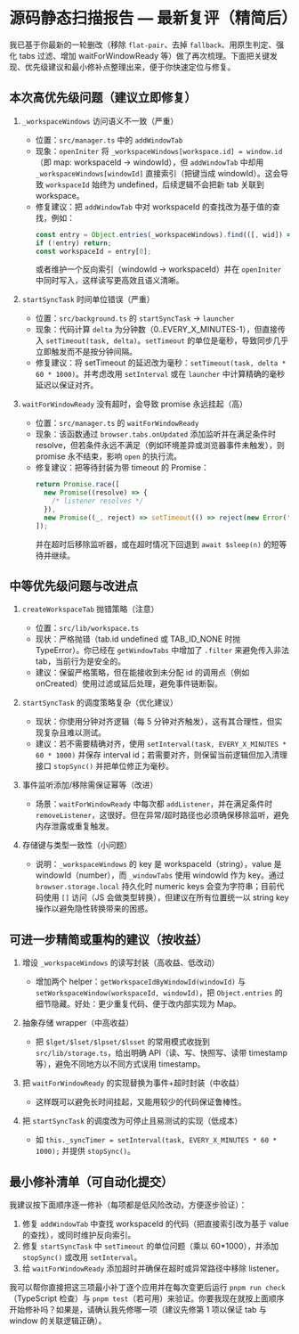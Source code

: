 # 源码静态扫描报告 — 最新复评（精简后）

我已基于你最新的一轮删改（移除 `flat-pair`、去掉 `fallback`、用原生判定、强化 tabs 过滤、增加 waitForWindowReady 等）做了再次梳理。下面把关键发现、优先级建议和最小修补点整理出来，便于你快速定位与修复。

## 本次高优先级问题（建议立即修复）

1. `_workspaceWindows` 访问语义不一致（严重）
   - 位置：`src/manager.ts` 中的 `addWindowTab`
   - 现象：`openIniter` 将 `_workspaceWindows[workspace.id] = window.id`（即 map: workspaceId -> windowId），但 `addWindowTab` 中却用 `_workspaceWindows[windowId]` 直接索引（把键当成 windowId）。这会导致 `workspaceId` 始终为 undefined，后续逻辑不会把新 tab 关联到 workspace。
   - 修复建议：把 `addWindowTab` 中对 workspaceId 的查找改为基于值的查找，例如：
     ```ts
     const entry = Object.entries(_workspaceWindows).find(([, wid]) => wid === windowId);
     if (!entry) return;
     const workspaceId = entry[0];
     ```
     或者维护一个反向索引（windowId -> workspaceId）并在 `openIniter` 中同时写入，这样读写更高效且语义清晰。

2. `startSyncTask` 时间单位错误（严重）
   - 位置：`src/background.ts` 的 `startSyncTask` -> `launcher`
   - 现象：代码计算 `delta` 为分钟数（0..EVERY_X_MINUTES-1），但直接传入 `setTimeout(task, delta)`。`setTimeout` 的单位是毫秒，导致同步几乎立即触发而不是按分钟间隔。
   - 修复建议：将 setTimeout 的延迟改为毫秒：`setTimeout(task, delta * 60 * 1000)`。并考虑改用 `setInterval` 或在 `launcher` 中计算精确的毫秒延迟以保证对齐。

3. `waitForWindowReady` 没有超时，会导致 promise 永远挂起（高）
   - 位置：`src/manager.ts` 的 `waitForWindowReady`
   - 现象：该函数通过 `browser.tabs.onUpdated` 添加监听并在满足条件时 resolve，但若条件永远不满足（例如环境差异或浏览器事件未触发），则 promise 永不结束，影响 `open` 的执行流。
   - 修复建议：把等待封装为带 timeout 的 Promise：
     ```ts
     return Promise.race([
       new Promise((resolve) => {
         /* listener resolves */
       }),
       new Promise((_, reject) => setTimeout(() => reject(new Error('wait timeout')), TIMEOUT_MS)),
     ]);
     ```
     并在超时后移除监听器，或在超时情况下回退到 `await $sleep(n)` 的短等待并继续。

## 中等优先级问题与改进点

1. `createWorkspaceTab` 抛错策略（注意）
   - 位置：`src/lib/workspace.ts`
   - 现状：严格抛错（tab.id undefined 或 TAB_ID_NONE 时抛 TypeError）。你已经在 `getWindowTabs` 中增加了 `.filter` 来避免传入非法 tab，当前行为是安全的。
   - 建议：保留严格策略，但在能接收到未分配 id 的调用点（例如 onCreated）使用过滤或延后处理，避免事件链断裂。

2. `startSyncTask` 的调度策略复杂（优化建议）
   - 现状：你使用分钟对齐逻辑（每 5 分钟对齐触发），这有其合理性，但实现复杂且难以测试。
   - 建议：若不需要精确对齐，使用 `setInterval(task, EVERY_X_MINUTES * 60 * 1000)` 并保存 interval id；若需要对齐，则保留当前逻辑但加入清理接口 `stopSync()` 并把单位修正为毫秒。

3. 事件监听添加/移除需保证幂等（改进）
   - 场景：`waitForWindowReady` 中每次都 `addListener`，并在满足条件时 `removeListener`，这很好。但在异常/超时路径也必须确保移除监听，避免内存泄露或重复触发。

4. 存储键与类型一致性（小问题）
   - 说明：`_workspaceWindows` 的 key 是 workspaceId（string），value 是 windowId（number），而 `_windowTabs` 使用 windowId 作为 key。通过 `browser.storage.local` 持久化时 numeric keys 会变为字符串；目前代码使用 `[]` 访问（JS 会做类型转换），但建议在所有位置统一以 string key 操作以避免隐性转换带来的困惑。

## 可进一步精简或重构的建议（按收益）

1. 增设 `_workspaceWindows` 的读写封装（高收益、低改动）
   - 增加两个 helper：`getWorkspaceIdByWindowId(windowId)` 与 `setWorkspaceWindow(workspaceId, windowId)`，把 `Object.entries` 的细节隐藏。好处：更少重复代码、便于改内部实现为 Map。

2. 抽象存储 wrapper（中高收益）
   - 把 `$lget/$lset/$lpset/$lsset` 的常用模式收拢到 `src/lib/storage.ts`，给出明确 API（读、写、快照写、读带 timestamp 等），避免不同地方以不同方式误用 timestamp。

3. 把 `waitForWindowReady` 的实现替换为事件+超时封装（中收益）
   - 这样既可以避免长时间挂起，又能用较少的代码保证鲁棒性。

4. 把 `startSyncTask` 的调度改为可停止且易测试的实现（低成本）
   - 如 `this._syncTimer = setInterval(task, EVERY_X_MINUTES * 60 * 1000);` 并提供 `stopSync()`。

## 最小修补清单（可自动化提交）

我建议按下面顺序逐一修补（每项都是低风险改动，方便逐步验证）：

1. 修复 `addWindowTab` 中查找 workspaceId 的代码（把直接索引改为基于 value 的查找），或同时维护反向索引。
2. 修复 `startSyncTask` 中 `setTimeout` 的单位问题（乘以 60\*1000），并添加 `stopSync()` 或改用 `setInterval`。
3. 给 `waitForWindowReady` 添加超时并确保在超时或异常路径中移除 listener。

我可以帮你直接把这三项最小补丁逐个应用并在每次变更后运行 `pnpm run check`（TypeScript 检查）与 `pnpm test`（若可用）来验证。你要我现在就按上面顺序开始修补吗？如果是，请确认我先修哪一项（建议先修第 1 项以保证 tab 与 window 的关联逻辑正确）。
